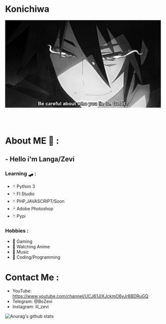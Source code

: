 # Konichiwa
<div align="center">
<img hight="300" width="700" alt="GIF" align="center" src="https://github.com/LilZevi/LilZevi/blob/main/93195.gif">
</div>

</br>
</br>
</br>


# About ME 💬 :
## -  Hello i'm Langa/Zevi
### Learning 🛹 :
- 🃏 Python 3 
- 🃏 Fl Studio
- 🃏 PHP,JAVASCRIPT/Soon
- 🃏 Adobe Photoshop
- 🃏 Pypi
### Hobbies : 
- 🎲 Gaming
- 🎲 Watching Anime
- 🎲 Music
- 🎲 Coding/Programming
# Contact Me :
- YouTube: https://www.youtube.com/channel/UCJ61JlXJckmO6yJr8BDRuGQ
- Telegram: @BoZevi
- Instagram: lil_zevi

![Anurag's github stats](https://github-readme-stats.vercel.app/api?username=LilZevi&show_icons=true&theme=dark)
